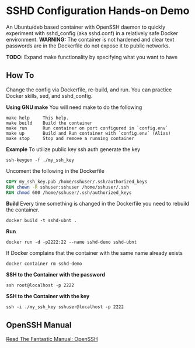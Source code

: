 SSHD Configuration Hands-on Demo
================================
An Ubuntu/deb based container with OpenSSH daemon to quickly experiment with sshd_config (aka sshd.conf) in a relatively safe Docker environment. 
__WARNING:__ The container is not hardened and clear text passwords are in the Dockerfile do not expose it to public networks.

__TODO:__ Expand make functionality by specifying what you want to have

How To
------
Change the config via Dockerfile, re-build, and run. You can practice Docker skills, sed, and sshd_config.

__Using GNU make__
You will need make to do the following
```
make help     This help.
make build    Build the container
make run      Run container on port configured in `config.env`
make up       Build and Run container with `config.env` (Alias)
make stop     Stop and remove a running container
```

__Example__
To utilize public key ssh auth generate the key
``` Shell
ssh-keygen -f ./my_ssh_key
```
Uncoment the following in the Dockerfile
``` Dockerfile
COPY my_ssh_key.pub /home/sshuser/.ssh/authorized_keys
RUN chown -R sshuser:sshuser /home/sshuser/.ssh
RUN chmod 600 /home/sshuser/.ssh/authorized_keys
```

__Build__
Every time something is changed in the Dockerfile you need to rebuild the container.
``` Shell
docker build -t sshd-ubnt .
```

__Run__
``` Shell
docker run -d -p2222:22 --name sshd-demo sshd-ubnt
```
If Docker complains that the container with the same name already exists
``` Shell
docker container rm sshd-demo
```

__SSH to the Container with the password__
``` Shell
ssh root@localhost -p 2222
```

__SSH to the Container with the key__
``` Shell
ssh -i ./my_ssh_key sshuser@localhost -p 2222
```


OpenSSH Manual
--------------
[Read The Fantastic Manual: OpenSSH](https://www.openssh.com/manual.html)
